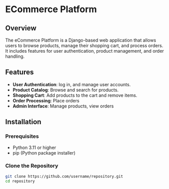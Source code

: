 # ECommerce Platform

## Overview

The eCommerce Platform is a Django-based web application that allows users to browse products, manage their shopping cart, and process orders. It includes features for user authentication, product management, and order handling.

## Features

- **User Authentication**: log in, and manage user accounts.
- **Product Catalog**: Browse and search for products.
- **Shopping Cart**: Add products to the cart and remove items.
- **Order Processing**: Place orders
- **Admin Interface**: Manage products, view orders

## Installation

### Prerequisites

- Python 3.11 or higher
- pip (Python package installer)


### Clone the Repository

```bash
git clone https://github.com/username/repository.git
cd repository
